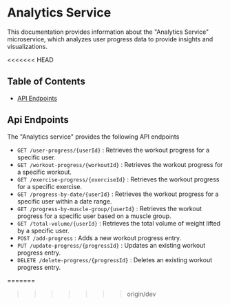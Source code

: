 # Analytics Service

This documentation provides information about the "Analytics Service" microservice, which analyzes user progress data to provide insights and visualizations.

<<<<<<< HEAD
## Table of Contents
- [API Endpoints](#api-endpoints)


## Api Endpoints
The "Analytics service" provides the following API endpoints
- `GET /user-progress/{userId}` :  Retrieves the workout progress for a specific user.
- `GET /workout-progress/{workoutId}` : Retrieves the workout progress for a specific workout.
- `GET /exercise-progress/{exerciseId}` : Retrieves the workout progress for a specific exercise.
- `GET /progress-by-date/{userId}` : Retrieves the workout progress for a specific user within a date range.
- `GET /progress-by-muscle-group/{userId}` : Retrieves the workout progress for a specific user based on a muscle group.
- `GET /total-volume/{userId}` : Retrieves the total volume of weight lifted by a specific user.
- `POST /add-progress` : Adds a new workout progress entry.
- `PUT /update-progress/{progressId}` : Updates an existing workout progress entry.
- `DELETE /delete-progress/{progressId}` : Deletes an existing workout progress entry.



=======
>>>>>>> origin/dev

